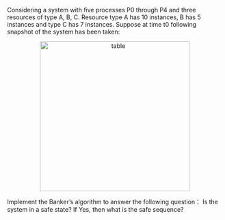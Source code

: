 Considering a system with five processes P0 through P4 and three resources of type A, B, C. Resource type A has 10 instances, B has 5 instances and type C has 7 instances. Suppose at time t0 following snapshot of the system has been taken:

<p align="center">
  <img src="Picture1.png" width="350" title="table">
</p>

 
Implement the Banker’s algorithm to answer the following question： Is the system in a safe state? If Yes, then what is the safe sequence?